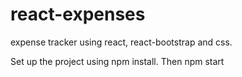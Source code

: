 # react-expenses
expense tracker using react, react-bootstrap and css. 

Set up the project using npm install. Then npm start
